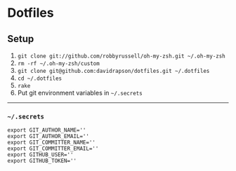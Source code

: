 # Dotfiles

## Setup

1. `git clone git://github.com/robbyrussell/oh-my-zsh.git ~/.oh-my-zsh`
2. `rm -rf ~/.oh-my-zsh/custom`
3. `git clone git@github.com:davidrapson/dotfiles.git ~/.dotfiles`
4. `cd ~/.dotfiles`
5. `rake`
6. Put git environment variables in `~/.secrets`

* * *

### `~/.secrets`

    export GIT_AUTHOR_NAME=''
    export GIT_AUTHOR_EMAIL=''
    export GIT_COMMITTER_NAME=''
    export GIT_COMMITTER_EMAIL=''
    export GITHUB_USER=''
    export GITHUB_TOKEN=''